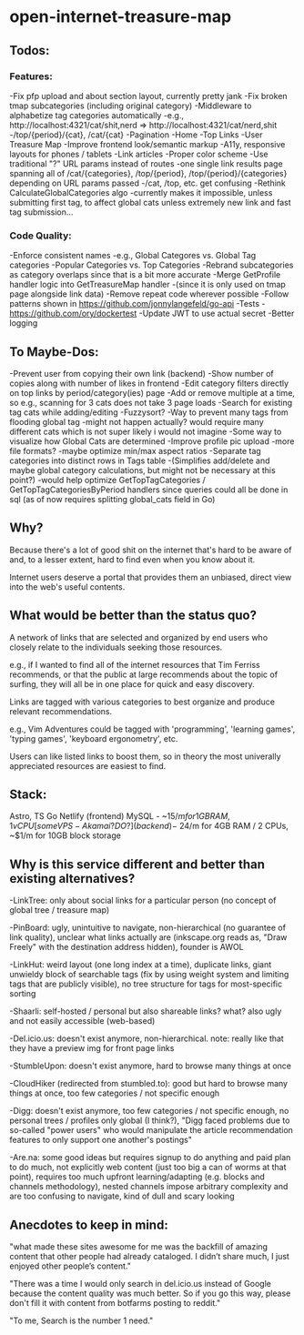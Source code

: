 # open-internet-treasure-map

## Todos:

### Features:

-Fix pfp upload and about section layout, currently pretty jank
-Fix broken tmap subcategories (including original category)
-Middleware to alphabetize tag categories automatically
    -e.g., http://localhost:4321/cat/shit,nerd => http://localhost:4321/cat/nerd,shit
    -/top/{period}/{cat}, /cat/{cat}
-Pagination
    -Home
    -Top Links 
    -User Treasure Map
-Improve frontend look/semantic markup
    -A11y, responsive layouts for phones / tablets
    -Link articles
    -Proper color scheme
-Use traditional "?" URL params instead of routes
    -one single link results page spanning all of /cat/{categories}, /top/{period}, /top/{period}/{categories} depending on URL params passed
    -/cat, /top, etc. get confusing
-Rethink CalculateGlobalCategories algo
    -currently makes it impossible, unless submitting first tag, to affect global cats unless extremely new link and fast tag submission...

### Code Quality:

-Enforce consistent names
    -e.g., Global Categores vs. Global Tag categories
    -Popular Categories vs. Top Categories 
-Rebrand subcategories as category overlaps since that is a bit more accurate
-Merge GetProfile handler logic into GetTreasureMap handler
    -(since it is only used on tmap page alongside link data)
-Remove repeat code wherever possible
-Follow patterns shown in https://github.com/jonnylangefeld/go-api
-Tests
    -https://github.com/ory/dockertest
-Update JWT to use actual secret
-Better logging

## To Maybe-Dos:

-Prevent user from copying their own link (backend)
-Show number of copies along with number of likes in frontend
-Edit category filters directly on top links by period/category(ies) page
    -Add or remove multiple at a time, so e.g., scanning for 3 cats does not take 3 page loads
-Search for existing tag cats while adding/editing
    -Fuzzysort?
-Way to prevent many tags from flooding global tag
    -might not happen actually? would require many different cats which is not super likely i would not imagine
-Some way to visualize how Global Cats are determined
-Improve profile pic upload
    -more file formats?
    -maybe optimize min/max aspect ratios
-Separate tag categories into distinct rows in Tags table
    -(Simplifies add/delete and maybe global category calculations, but might not be necessary at this point?)
    -would help optimize GetTopTagCategories / GetTopTagCategoriesByPeriod handlers since queries could all be done in sql (as of now requires splitting global_cats field in Go)

## Why?

Because there's a lot of good shit on the internet that's hard to be aware of and, to a lesser extent, hard to find even when you know about it.

Internet users deserve a portal that provides them an unbiased, direct view into the web's useful contents. 

## What would be better than the status quo?

A network of links that are selected and organized by end users who closely relate to the individuals seeking those resources.

e.g., if I wanted to find all of the internet resources that Tim Ferriss recommends, or that the public at large recommends about the topic of surfing, they will all be in one place for quick and easy discovery.

Links are tagged with various categories to best organize and produce relevant recommendations.

e.g., Vim Adventures could be tagged with 'programming', 'learning games', 'typing games', 'keyboard ergonometry', etc.

Users can like listed links to boost them, so in theory the most univerally appreciated resources are easiest to find.

## Stack:

Astro, TS
Go
Netlify (frontend)
MySQL - ~$15/m for 1GB RAM, 1vCPU
[some VPS - Akamai? DO?] (backend) - ~$24/m for 4GB RAM / 2 CPUs, ~$1/m for 10GB block storage

## Why is this service different and better than existing alternatives?

-LinkTree: only about social links for a particular person (no concept of global tree / treasure map)

-PinBoard: ugly, unintuitive to navigate, non-hierarchical (no guarantee of link quality), unclear what links actually are (inkscape.org reads as, "Draw Freely" with the destination address hidden), founder is AWOL

-LinkHut: weird layout (one long index at a time), duplicate links, giant unwieldy block of searchable tags (fix by using weight system and limiting tags that are publicly visible), no tree structure for tags for most-specific sorting

-Shaarli: self-hosted / personal but also shareable links? what? also ugly and not easily accessible (web-based)

-Del.icio.us: doesn't exist anymore, non-hierarchical. note: really like that they have a preview img for front page links

-StumbleUpon: doesn't exist anymore, hard to browse many things at once

-CloudHiker (redirected from stumbled.to): good but hard to browse many things at once, too few categories / not specific enough

-Digg: doesn't exist anymore, too few categories / not specific enough, no personal trees / profiles only global (I think?), "Digg faced problems due to so-called "power users" who would manipulate the article recommendation features to only support one another's postings"

-Are.na: some good ideas but requires signup to do anything and paid plan to do much, not explicitly web content (just too big a can of worms at that point), requires too much upfront learning/adapting (e.g. blocks and channels methodology), nested channels impose arbitrary complexity and are too confusing to navigate, kind of dull and scary looking

## Anecdotes to keep in mind:

"what made these sites awesome for me was the backfill of amazing content that other people had already cataloged. I didn’t share much, I just enjoyed other people’s content."

"There was a time I would only search in del.icio.us instead of Google because the content quality was much better. So if you go this way, please don't fill it with content from botfarms posting to reddit."

"To me, Search is the number 1 need."
